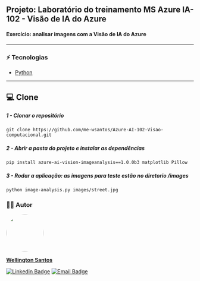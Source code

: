 ## Projeto: Laboratório do treinamento MS Azure IA-102 - Visão de IA do Azure
#### Exercício: analisar imagens com a Visão de IA do Azure
<hr>

### :zap: Tecnologias
* [Python](https://www.python.org/)
<hr>

## :computer: Clone

##### 1 - Clonar o repositório
  `git clone https://github.com/me-wsantos/Azure-AI-102-Visao-computacional.git`

##### 2 - Abrir a pasta do projeto e instalar as dependências
  `pip install azure-ai-vision-imageanalysis==1.0.0b3 matplotlib Pillow`

##### 3 - Rodar a aplicação: as imagens para teste estão no diretorio /images
  `python image-analysis.py images/street.jpg`

### :technologist: Autor
  <a href="https://github.com/me-wsantos">
   <img style="border-radius: 50%;" src="https://avatars.githubusercontent.com/u/179779189?v=4" width="100px;" alt=""/>
   <br />
   <p><b>Wellington Santos</b></sub></a> <a href="https://github.com/me-wsantos" title="GitHub"></a></p>
  
  [![Linkedin Badge](https://img.shields.io/badge/-Wellington--Santos-blue?style=flat-square&logo=Linkedin&logoColor=white&link=https://www.linkedin.com/in/wellington-lima-dos-santos-13343143/)](https://www.linkedin.com/in/-wellington-santos/) 
  [![Email Badge](https://img.shields.io/badge/-me@wellington--santos.com-c14438?style=flat-square&logo=Gmail&color=11ab3a&logoColor=white&link=mailto:me@wellington-santos.com)](mailto:me@wellington-santos.com)
